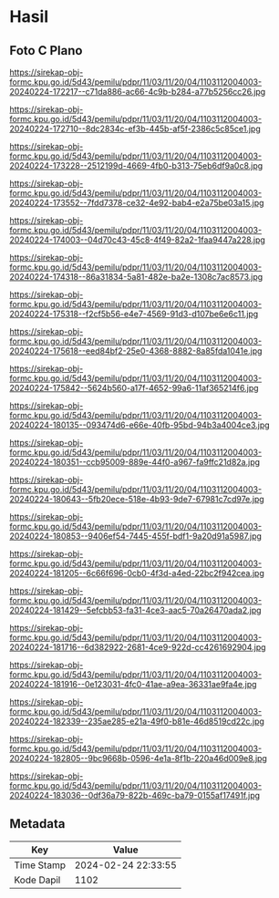# Hasil

## Foto C Plano

https://sirekap-obj-formc.kpu.go.id/5d43/pemilu/pdpr/11/03/11/20/04/1103112004003-20240224-172217--c71da886-ac66-4c9b-b284-a77b5256cc26.jpg

https://sirekap-obj-formc.kpu.go.id/5d43/pemilu/pdpr/11/03/11/20/04/1103112004003-20240224-172710--8dc2834c-ef3b-445b-af5f-2386c5c85ce1.jpg

https://sirekap-obj-formc.kpu.go.id/5d43/pemilu/pdpr/11/03/11/20/04/1103112004003-20240224-173228--2512199d-4669-4fb0-b313-75eb6df9a0c8.jpg

https://sirekap-obj-formc.kpu.go.id/5d43/pemilu/pdpr/11/03/11/20/04/1103112004003-20240224-173552--7fdd7378-ce32-4e92-bab4-e2a75be03a15.jpg

https://sirekap-obj-formc.kpu.go.id/5d43/pemilu/pdpr/11/03/11/20/04/1103112004003-20240224-174003--04d70c43-45c8-4f49-82a2-1faa9447a228.jpg

https://sirekap-obj-formc.kpu.go.id/5d43/pemilu/pdpr/11/03/11/20/04/1103112004003-20240224-174318--86a31834-5a81-482e-ba2e-1308c7ac8573.jpg

https://sirekap-obj-formc.kpu.go.id/5d43/pemilu/pdpr/11/03/11/20/04/1103112004003-20240224-175318--f2cf5b56-e4e7-4569-91d3-d107be6e6c11.jpg

https://sirekap-obj-formc.kpu.go.id/5d43/pemilu/pdpr/11/03/11/20/04/1103112004003-20240224-175618--eed84bf2-25e0-4368-8882-8a85fda1041e.jpg

https://sirekap-obj-formc.kpu.go.id/5d43/pemilu/pdpr/11/03/11/20/04/1103112004003-20240224-175842--5624b560-a17f-4652-99a6-11af365214f6.jpg

https://sirekap-obj-formc.kpu.go.id/5d43/pemilu/pdpr/11/03/11/20/04/1103112004003-20240224-180135--093474d6-e66e-40fb-95bd-94b3a4004ce3.jpg

https://sirekap-obj-formc.kpu.go.id/5d43/pemilu/pdpr/11/03/11/20/04/1103112004003-20240224-180351--ccb95009-889e-44f0-a967-fa9ffc21d82a.jpg

https://sirekap-obj-formc.kpu.go.id/5d43/pemilu/pdpr/11/03/11/20/04/1103112004003-20240224-180643--5fb20ece-518e-4b93-9de7-67981c7cd97e.jpg

https://sirekap-obj-formc.kpu.go.id/5d43/pemilu/pdpr/11/03/11/20/04/1103112004003-20240224-180853--9406ef54-7445-455f-bdf1-9a20d91a5987.jpg

https://sirekap-obj-formc.kpu.go.id/5d43/pemilu/pdpr/11/03/11/20/04/1103112004003-20240224-181205--6c66f696-0cb0-4f3d-a4ed-22bc2f942cea.jpg

https://sirekap-obj-formc.kpu.go.id/5d43/pemilu/pdpr/11/03/11/20/04/1103112004003-20240224-181429--5efcbb53-fa31-4ce3-aac5-70a26470ada2.jpg

https://sirekap-obj-formc.kpu.go.id/5d43/pemilu/pdpr/11/03/11/20/04/1103112004003-20240224-181716--6d382922-2681-4ce9-922d-cc4261692904.jpg

https://sirekap-obj-formc.kpu.go.id/5d43/pemilu/pdpr/11/03/11/20/04/1103112004003-20240224-181916--0e123031-4fc0-41ae-a9ea-36331ae9fa4e.jpg

https://sirekap-obj-formc.kpu.go.id/5d43/pemilu/pdpr/11/03/11/20/04/1103112004003-20240224-182339--235ae285-e21a-49f0-b81e-46d8519cd22c.jpg

https://sirekap-obj-formc.kpu.go.id/5d43/pemilu/pdpr/11/03/11/20/04/1103112004003-20240224-182805--9bc9668b-0596-4e1a-8f1b-220a46d009e8.jpg

https://sirekap-obj-formc.kpu.go.id/5d43/pemilu/pdpr/11/03/11/20/04/1103112004003-20240224-183036--0df36a79-822b-469c-ba79-0155af17491f.jpg


## Metadata

| Key        | Value               |
| ---------- | ------------------- |
| Time Stamp | 2024-02-24 22:33:55 |
| Kode Dapil | 1102                |



